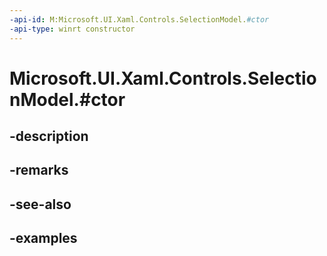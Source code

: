 ```yaml
---
-api-id: M:Microsoft.UI.Xaml.Controls.SelectionModel.#ctor
-api-type: winrt constructor
---
```


# Microsoft.UI.Xaml.Controls.SelectionModel.#ctor

<!--
public SelectionModel ();
-->


## -description

## -remarks

## -see-also

## -examples


